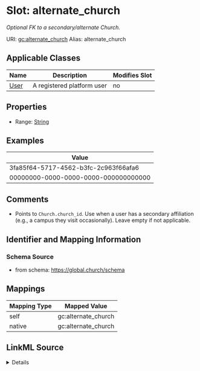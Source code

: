 

# Slot: alternate_church 


_Optional FK to a secondary/alternate Church._





URI: [gc:alternate_church](https://global.church/schema/alternate_church)
Alias: alternate_church

<!-- no inheritance hierarchy -->





## Applicable Classes

| Name | Description | Modifies Slot |
| --- | --- | --- |
| [User](User.md) | A registered platform user |  no  |






## Properties

* Range: [String](String.md)





## Examples

| Value |
| --- |
| 3fa85f64-5717-4562-b3fc-2c963f66afa6 |
| 00000000-0000-0000-0000-000000000000 |

## Comments

* Points to `Church.church_id`. Use when a user has a secondary affiliation
(e.g., a campus they visit occasionally). Leave empty if not applicable.


## Identifier and Mapping Information






### Schema Source


* from schema: https://global.church/schema




## Mappings

| Mapping Type | Mapped Value |
| ---  | ---  |
| self | gc:alternate_church |
| native | gc:alternate_church |




## LinkML Source

<details>
```yaml
name: alternate_church
description: Optional FK to a secondary/alternate Church.
comments:
- 'Points to `Church.church_id`. Use when a user has a secondary affiliation

  (e.g., a campus they visit occasionally). Leave empty if not applicable.

  '
examples:
- value: 3fa85f64-5717-4562-b3fc-2c963f66afa6
  description: UUID of an alternate church.
- value: 00000000-0000-0000-0000-000000000000
  description: Empty/placeholder not valid—use null instead.
from_schema: https://global.church/schema
rank: 1000
alias: alternate_church
domain_of:
- User
range: string

```
</details>